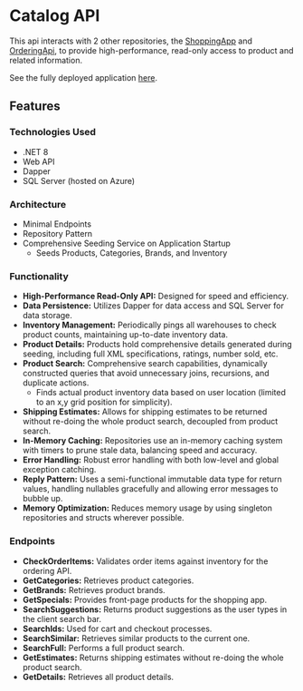 # Catalog API

This api interacts with 2 other repositories, the [ShoppingApp](https://github.com/MintTree117/ShoppingApp.git) and [OrderingApi](https://github.com/MintTree117/OrderingApi.git), to provide high-performance, read-only access to product and related information.

See the fully deployed application [here](https://happy-bush-0b0f3e80f.5.azurestaticapps.net/).

## Features

### Technologies Used

- .NET 8
- Web API
- Dapper
- SQL Server (hosted on Azure)

### Architecture

- Minimal Endpoints
- Repository Pattern
- Comprehensive Seeding Service on Application Startup
  - Seeds Products, Categories, Brands, and Inventory

### Functionality

- **High-Performance Read-Only API:** Designed for speed and efficiency.
- **Data Persistence:** Utilizes Dapper for data access and SQL Server for data storage.
- **Inventory Management:** Periodically pings all warehouses to check product counts, maintaining up-to-date inventory data.
- **Product Details:** Products hold comprehensive details generated during seeding, including full XML specifications, ratings, number sold, etc.
- **Product Search:** Comprehensive search capabilities, dynamically constructed queries that avoid unnecessary joins, recursions, and duplicate actions.
  - Finds actual product inventory data based on user location (limited to an x,y grid position for simplicity).
- **Shipping Estimates:** Allows for shipping estimates to be returned without re-doing the whole product search, decoupled from product search.
- **In-Memory Caching:** Repositories use an in-memory caching system with timers to prune stale data, balancing speed and accuracy.
- **Error Handling:** Robust error handling with both low-level and global exception catching.
- **Reply Pattern:** Uses a semi-functional immutable data type for return values, handling nullables gracefully and allowing error messages to bubble up.
- **Memory Optimization:** Reduces memory usage by using singleton repositories and structs wherever possible.

### Endpoints

- **CheckOrderItems:** Validates order items against inventory for the ordering API.
- **GetCategories:** Retrieves product categories.
- **GetBrands:** Retrieves product brands.
- **GetSpecials:** Provides front-page products for the shopping app.
- **SearchSuggestions:** Returns product suggestions as the user types in the client search bar.
- **SearchIds:** Used for cart and checkout processes.
- **SearchSimilar:** Retrieves similar products to the current one.
- **SearchFull:** Performs a full product search.
- **GetEstimates:** Returns shipping estimates without re-doing the whole product search.
- **GetDetails:** Retrieves all product details.
